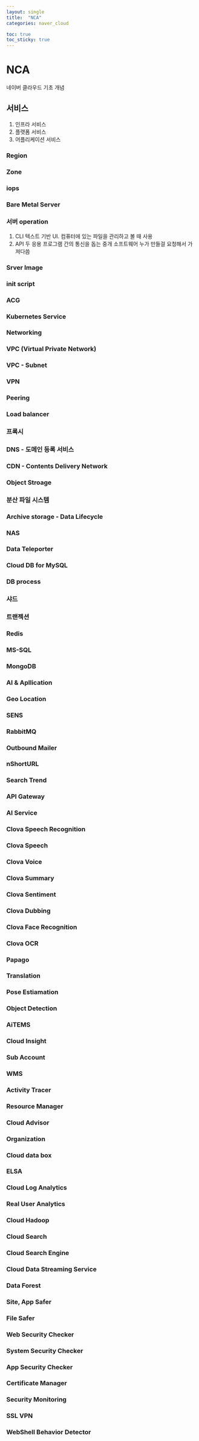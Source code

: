 ```yaml
---
layout: single
title:  "NCA"
categories: naver_cloud

toc: true
toc_sticky: true
---
```

# NCA

네이버 클라우드 기초 개념

## 서비스
1. 인프라 서비스
2. 플랫폼 서비스
3. 어플리케이션 서비스

### Region
### Zone
### iops
### Bare Metal Server
### 서버 operation
1. CLI
텍스트 기반 UI.
컴퓨터에 있는 파일을 관리하고 볼 때 사용
2. API
두 응용 프로그램 간의 통신을 돕는 중개 소프트웨어
누가 만들걸 요청해서 가져다씀

### Srver Image
### init script
### ACG
### Kubernetes Service
### Networking
### VPC (Virtual Private Network)
### VPC - Subnet
### VPN
### Peering
### Load balancer
### 프록시 
### DNS - 도메인 등록 서비스
### CDN - Contents Delivery Network
### Object Stroage
### 분산 파일 시스템
### Archive storage - Data Lifecycle
### NAS
### Data Teleporter
### Cloud DB for MySQL
### DB process
### 샤드
### 트랜젝션
### Redis
### MS-SQL
### MongoDB
### AI & Apllication
### Geo Location
### SENS
### RabbitMQ
### Outbound Mailer
### nShortURL
### Search Trend
### API Gateway
### AI Service
### Clova Speech Recognition
### Clova Speech
### Clova Voice
### Clova Summary
### Clova Sentiment
### Clova Dubbing
### Clova Face Recognition
### Clova OCR
### Papago
### Translation
### Pose Estiamation
### Object Detection
### AiTEMS
### Cloud Insight
### Sub Account
### WMS
### Activity Tracer
### Resource Manager
### Cloud Advisor
### Organization
### Cloud data box
### ELSA
### Cloud Log Analytics
### Real User Analytics
### Cloud Hadoop
### Cloud Search
### Cloud Search Engine
### Cloud Data Streaming Service
### Data Forest
### Site, App Safer
### File Safer
### Web Security Checker
### System Security Checker
### App Security Checker
### Certificate Manager
### Security Monitoring
### SSL VPN
### WebShell Behavior Detector